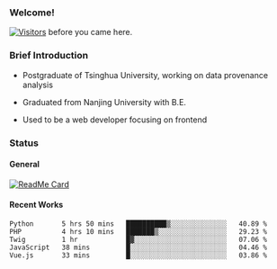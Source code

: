 ### Welcome!

[![Visitors](https://visitor-badge.laobi.icu/badge?page_id=HermitSun.HermitSun)]() before you came here.

### Brief Introduction

- Postgraduate of Tsinghua University, working on data provenance analysis

- Graduated from Nanjing University with B.E.

- Used to be a web developer focusing on frontend

### Status

#### General

[![ReadMe Card](https://github-readme-stats.hermitsun.vercel.app/api?username=HermitSun&count_private=true&show_icons=true)]()

#### Recent Works

<!--START_SECTION:waka-->
```text
Python       5 hrs 50 mins   ██████████▒░░░░░░░░░░░░░░   40.89 % 
PHP          4 hrs 10 mins   ███████▒░░░░░░░░░░░░░░░░░   29.23 % 
Twig         1 hr            █▓░░░░░░░░░░░░░░░░░░░░░░░   07.06 % 
JavaScript   38 mins         █░░░░░░░░░░░░░░░░░░░░░░░░   04.46 % 
Vue.js       33 mins         █░░░░░░░░░░░░░░░░░░░░░░░░   03.86 % 
```
<!--END_SECTION:waka-->
